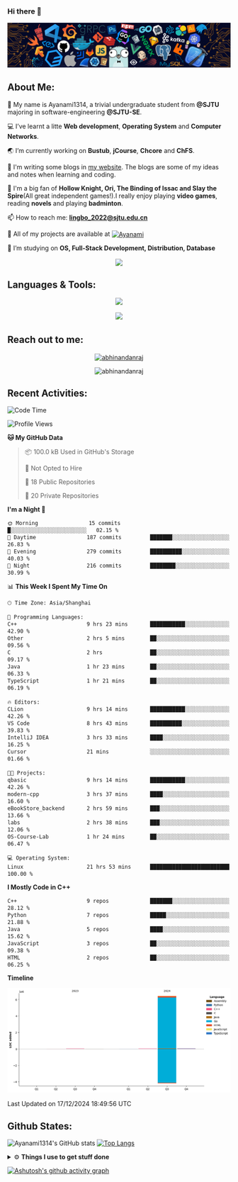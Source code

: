 ### Hi there 👋

![image](https://github.com/Ayanami1314/Ayanami1314/blob/master/assets/Programming.png)

## **About Me:**

🔭 My name is Ayanami1314, a trivial undergraduate student from **@SJTU** majoring in software-engineering **@SJTU-SE**.

💻 I’ve learnt a litte **Web development**, **Operating System** and **Computer Networks**.

🌏 I’m currently working on **Bustub**, **jCourse**, **Chcore** and **ChFS**.

📒 I'm writing some blogs in <a href="https://ayanami1314.github.io/">my website</a>. The blogs are some of my ideas and notes when learning and coding.

📜 I'm a big fan of **Hollow Knight, Ori, The Binding of Issac and Slay the Spire**(All great independent games!).I really enjoy playing **video games**, reading **novels** and playing **badminton**.

📫 How to reach me: **lingbo_2022@sjtu.edu.cn**

💬 All of my projects are available at <a href="https://github.com/Ayanami1314" target="blank"><img align="center" src="https://raw.githubusercontent.com/rahuldkjain/github-profile-readme-generator/master/src/images/icons/Social/github.svg" alt="Ayanami" height="30" width="40" /></a>

🌱 I’m studying on **OS, Full-Stack Development, Distribution, Database**

<p align="center">
   <img align="center" src="https://github-readme-streak-stats.herokuapp.com/?user=Ayanami1314&theme=radical&hide_border=true"/>
</p>

## **Languages & Tools:**

<p align="center">
  <a href="https://skillicons.dev">
    <img src="https://skillicons.dev/icons?i=c,cpp,go,java,python,ts,react,spring" />
  </a>
</p>
<p align="center">
  <a href="https://skillicons.dev">
    <img src="https://skillicons.dev/icons?i=linux,docker,vim,vscode,git,mongodb,mysql,postgresql,redis,rabbitmq,nginx" />
  </a>
</p>

## **Reach out to me:** ️

<p align="center">
<a href="https://Ayanami1314.github.io" target="_blank"><img align="center" src="https://img.shields.io/badge/Website-3b5998?style=flat-square&logo=google-chrome&logoColor=white" alt="abhinandanraj" /></a>
<p align="center"> <img src="https://komarev.com/ghpvc/?username=Ayanami1314&label=Visitors&color=0088cc&style=flat-square" alt="abhinandanraj" /> </p>

## **Recent Activities:**

<!--START_SECTION:waka-->
![Code Time](http://img.shields.io/badge/Code%20Time-1%2C263%20hrs%2051%20mins-blue)

![Profile Views](http://img.shields.io/badge/Profile%20Views-1-blue)

**🐱 My GitHub Data** 

> 📦 100.0 kB Used in GitHub's Storage 
 > 
> 🚫 Not Opted to Hire
 > 
> 📜 18 Public Repositories 
 > 
> 🔑 20 Private Repositories 
 > 
**I'm a Night 🦉** 

```text
🌞 Morning                15 commits          █░░░░░░░░░░░░░░░░░░░░░░░░   02.15 % 
🌆 Daytime                187 commits         ███████░░░░░░░░░░░░░░░░░░   26.83 % 
🌃 Evening                279 commits         ██████████░░░░░░░░░░░░░░░   40.03 % 
🌙 Night                  216 commits         ████████░░░░░░░░░░░░░░░░░   30.99 % 
```


📊 **This Week I Spent My Time On** 

```text
🕑︎ Time Zone: Asia/Shanghai

💬 Programming Languages: 
C++                      9 hrs 23 mins       ███████████░░░░░░░░░░░░░░   42.90 % 
Other                    2 hrs 5 mins        ██░░░░░░░░░░░░░░░░░░░░░░░   09.56 % 
C                        2 hrs               ██░░░░░░░░░░░░░░░░░░░░░░░   09.17 % 
Java                     1 hr 23 mins        ██░░░░░░░░░░░░░░░░░░░░░░░   06.33 % 
TypeScript               1 hr 21 mins        ██░░░░░░░░░░░░░░░░░░░░░░░   06.19 % 

🔥 Editors: 
CLion                    9 hrs 14 mins       ███████████░░░░░░░░░░░░░░   42.26 % 
VS Code                  8 hrs 43 mins       ██████████░░░░░░░░░░░░░░░   39.83 % 
IntelliJ IDEA            3 hrs 33 mins       ████░░░░░░░░░░░░░░░░░░░░░   16.25 % 
Cursor                   21 mins             ░░░░░░░░░░░░░░░░░░░░░░░░░   01.66 % 

🐱‍💻 Projects: 
qbasic                   9 hrs 14 mins       ███████████░░░░░░░░░░░░░░   42.26 % 
modern-cpp               3 hrs 37 mins       ████░░░░░░░░░░░░░░░░░░░░░   16.60 % 
eBookStore_backend       2 hrs 59 mins       ███░░░░░░░░░░░░░░░░░░░░░░   13.66 % 
labs                     2 hrs 38 mins       ███░░░░░░░░░░░░░░░░░░░░░░   12.06 % 
OS-Course-Lab            1 hr 24 mins        ██░░░░░░░░░░░░░░░░░░░░░░░   06.47 % 

💻 Operating System: 
Linux                    21 hrs 53 mins      █████████████████████████   100.00 % 
```

**I Mostly Code in C++** 

```text
C++                      9 repos             ███████░░░░░░░░░░░░░░░░░░   28.12 % 
Python                   7 repos             █████░░░░░░░░░░░░░░░░░░░░   21.88 % 
Java                     5 repos             ████░░░░░░░░░░░░░░░░░░░░░   15.62 % 
JavaScript               3 repos             ██░░░░░░░░░░░░░░░░░░░░░░░   09.38 % 
HTML                     2 repos             ██░░░░░░░░░░░░░░░░░░░░░░░   06.25 % 
```



**Timeline**

![Lines of Code chart](https://raw.githubusercontent.com/Ayanami1314/Ayanami1314/master/assets/bar_graph.png)


 Last Updated on 17/12/2024 18:49:56 UTC
<!--END_SECTION:waka-->

## **Github States:**

![Ayanami1314's GitHub stats](https://github-readme-stats.vercel.app/api?username=Ayanami1314&show_icons=true&bg_color=00000000)
[![Top Langs](https://github-readme-stats.vercel.app/api/top-langs/?username=Ayanami1314&layout=donut)](https://github.com/anuraghazra/github-readme-stats)

<details>
  <summary>⚙️ <b> Things I use to get stuff done</b></summary>
  	<ul>
  	   <li><b>OS:</b> Ubuntu 24.04 / Windows 11 / Fedora 40(wsl2) </li>
	     <li><b>Laptop:OMEN by HP Laptop</b> </li>
  	   <li><b>Browser: </b> Google Browser</li>
	     <li><b>Code Editor:</b> VSCode / IntelliJ / GoLand</li>
	     <li><b>To Stay Updated:</b> Nov 21th 2024</li>
	    <br />
	</ul>
</details>

[![Ashutosh's github activity graph](https://github-readme-activity-graph.vercel.app/graph?username=Ayanami1314&theme=react-dark)](https://github.com/ashutosh00710/github-readme-activity-graph)
